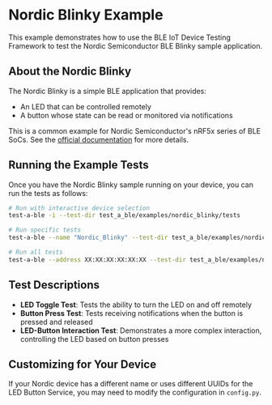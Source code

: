 # Nordic Blinky Example

This example demonstrates how to use the BLE IoT Device Testing Framework to test the Nordic Semiconductor BLE Blinky sample application.

## About the Nordic Blinky

The Nordic Blinky is a simple BLE application that provides:
- An LED that can be controlled remotely
- A button whose state can be read or monitored via notifications

This is a common example for Nordic Semiconductor's nRF5x series of BLE SoCs. See the [official documentation](https://developer.nordicsemi.com/nRF_Connect_SDK/doc/latest/nrf/samples/bluetooth/peripheral_lbs/README.html) for more details.

## Running the Example Tests

Once you have the Nordic Blinky sample running on your device, you can run the tests as follows:

```bash
# Run with interactive device selection
test-a-ble -i --test-dir test_a_ble/examples/nordic_blinky/tests

# Run specific tests
test-a-ble --name "Nordic_Blinky" --test-dir test_a_ble/examples/nordic_blinky/tests --test test_led_toggle

# Run all tests
test-a-ble --address XX:XX:XX:XX:XX:XX --test-dir test_a_ble/examples/nordic_blinky/tests --test all
```

## Test Descriptions

- **LED Toggle Test**: Tests the ability to turn the LED on and off remotely
- **Button Press Test**: Tests receiving notifications when the button is pressed and released
- **LED-Button Interaction Test**: Demonstrates a more complex interaction, controlling the LED based on button presses

## Customizing for Your Device

If your Nordic device has a different name or uses different UUIDs for the LED Button Service, you may need to modify the configuration in `config.py`.
